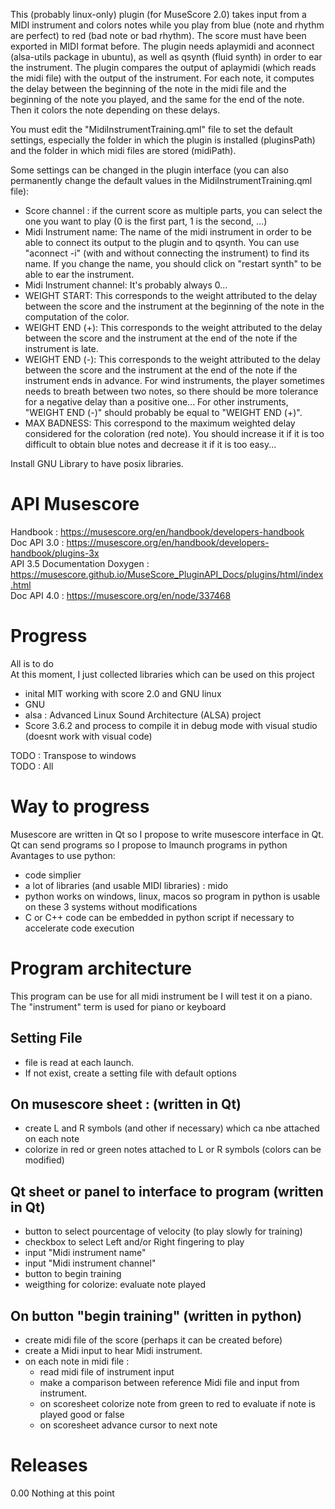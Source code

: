 This (probably linux-only) plugin (for MuseScore 2.0) takes input from a MIDI instrument and colors notes while you play from blue (note and rhythm are perfect) to red (bad note or bad rhythm).
The score must have been exported in MIDI format before.
The plugin needs aplaymidi and aconnect (alsa-utils package in ubuntu), as well as qsynth (fluid synth) in order to ear the instrument.
The plugin compares the output of aplaymidi (which reads the midi file) with the output of the instrument. For each note, it computes the delay between the beginning of the note in the midi file and the beginning of the note you played, and the same for the end of the note. Then it colors the note depending on these delays.

You must edit the "MidiInstrumentTraining.qml" file to set the default settings, especially the folder in which the plugin is installed (pluginsPath) and the folder in which midi files are stored (midiPath).

Some settings can be changed in the plugin interface (you can also permanently change the default values in the MidiInstrumentTraining.qml file):
- Score channel : if the current score as multiple parts, you can select the one you want to play (0 is the first part, 1 is the second, ...)
- Midi Instrument name: The name of the midi instrument in order to be able to connect its output to the plugin and to qsynth. You can use "aconnect -i" (with and without connecting the instrument) to find its name. If you change the name, you should click on "restart synth" to be able to ear the instrument.
- Midi Instrument channel: It's probably always 0...
- WEIGHT START: This corresponds to the weight attributed to the delay between the score and the instrument at the beginning of the note in the computation of the color.
- WEIGHT END (+): This corresponds to the weight attributed to the delay between the score and the instrument at the end of the note if the instrument is late.
- WEIGHT END (-): This corresponds to the weight attributed to the delay between the score and the instrument at the end of the note if the instrument ends in advance. For wind instruments, the player sometimes needs to breath between two notes, so there should be more tolerance for a negative delay than a positive one... For other instruments, "WEIGHT END (-)" should probably be equal to "WEIGHT END (+)".
- MAX BADNESS: This correspond to the maximum weighted delay considered for the coloration (red note). You should increase it if it is too difficult to obtain blue notes and decrease it if it is too easy...


Install GNU Library to have posix libraries.

# API Musescore 
Handbook : https://musescore.org/en/handbook/developers-handbook  
Doc API 3.0 : https://musescore.org/en/handbook/developers-handbook/plugins-3x   
API 3.5 Documentation Doxygen : https://musescore.github.io/MuseScore_PluginAPI_Docs/plugins/html/index.html   
Doc API 4.0 : https://musescore.org/en/node/337468   


# Progress 
All is to do   
At this moment, I just collected libraries which can be used on this project 
  - inital MIT working with score 2.0 and GNU linux
  - GNU  
  - alsa : Advanced Linux Sound Architecture (ALSA) project  
  - Score 3.6.2 and process to compile it in debug mode with visual studio (doesnt work with visual code)  
  
TODO : Transpose to windows  
TODO : All  

# Way to progress   
Musescore are written in Qt so I propose to write musescore interface in Qt.  
Qt can send programs so I propose to lmaunch programs in python  
Avantages to use python:  
- code simplier   
- a lot of libraries (and usable MIDI libraries) : mido      
- python works on windows, linux, macos so program in python is usable on these 3 systems without modifications  
- C or C++ code can be embedded in python script if necessary to accelerate code execution   

# Program architecture 
This program can be use for all midi instrument be I will test it on a piano. 
The "instrument" term is used for piano or keyboard  
 
## Setting File    
- file is read at each launch. 
- If not exist, create a setting file with default options   
## On musescore sheet : (written in Qt)  
  - create L and R symbols (and other if necessary) which ca nbe attached on each note   
  - colorize in red or green notes attached to L or R symbols (colors can be modified)  
## Qt sheet or panel to interface to program (written in Qt)   
  - button to select pourcentage of velocity (to play slowly for training)  
  - checkbox to select Left and/or Right fingering to play
  - input "Midi instrument name"  
  - input "Midi instrument channel"  
  - button to begin training    
  - weigthing for colorize: evaluate note played   

## On button "begin training" (written in python) 
  - create midi file of the score (perhaps it can be created before)  
  - create a Midi input to hear Midi instrument. 
  - on each note in midi file :
    - read midi file of instrument input
    - make a comparison between reference Midi file and input from instrument.  
    - on scoresheet colorize note from green to red to evaluate if note is played good or false  
    - on scoresheet advance cursor to next note  


# Releases  
0.00 Nothing at this point  
